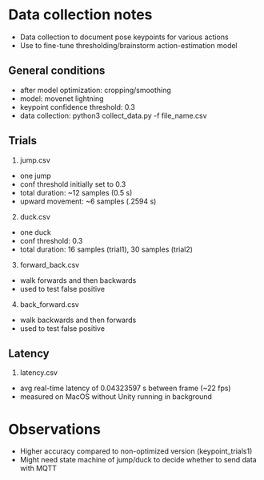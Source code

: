 # Data collection notes

- Data collection to document pose keypoints for various actions
- Use to fine-tune thresholding/brainstorm action-estimation model

## General conditions

- after model optimization: cropping/smoothing
- model: movenet lightning
- keypoint confidence threshold: 0.3
- data collection: python3 collect_data.py -f file_name.csv

## Trials

1. jump.csv

- one jump
- conf threshold initially set to 0.3
- total duration: ~12 samples (0.5 s)
- upward movement: ~6 samples (.2594 s)

2. duck.csv

- one duck
- conf threshold: 0.3
- total duration: 16 samples (trial1), 30 samples (trial2)

3. forward_back.csv

- walk forwards and then backwards
- used to test false positive

4. back_forward.csv

- walk backwards and then forwards
- used to test false positive

## Latency

1. latency.csv

- avg real-time latency of 0.04323597 s between frame (~22 fps)
- measured on MacOS without Unity running in background

# Observations

- Higher accuracy compared to non-optimized version (keypoint_trials1)
- Might need state machine of jump/duck to decide whether to send
  data with MQTT
